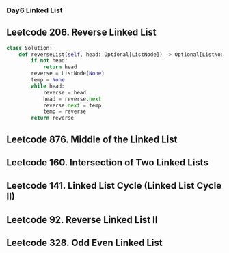 ### Day6 Linked List
## Leetcode 206. Reverse Linked List
```python
class Solution:
    def reverseList(self, head: Optional[ListNode]) -> Optional[ListNode]:
        if not head:
            return head
        reverse = ListNode(None)
        temp = None
        while head:
            reverse = head
            head = reverse.next
            reverse.next = temp
            temp = reverse
        return reverse
```
## Leetcode 876. Middle of the Linked List



## Leetcode 160. Intersection of Two Linked Lists
## Leetcode 141. Linked List Cycle (Linked List Cycle II)
## Leetcode 92. Reverse Linked List II





## Leetcode 328. Odd Even Linked List
